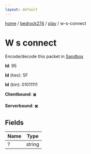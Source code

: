 ```yaml
---
layout: default
---
```


[home](/)  /  [bedrock274](/protocol/bedrock274)  /  [play](/protocol/bedrock274/play)  /  w-s-connect

# W s connect

Encode/decode this packet in [Sandbox](../../../sandbox/bedrock274#Play.WSConnect)

**Id**: 95

**Id** (hex): 5F

**Id** (bin): 01011111

**Clientbound**: ✖️

**Serverbound**: ✖️

## Fields

Name | Type
---|---
? | string
